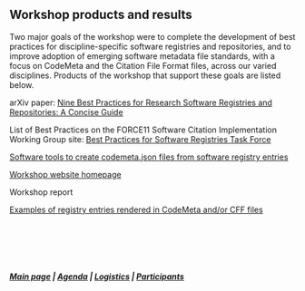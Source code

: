 ## Workshop products and results
  
Two major goals of the workshop were to complete the development of best practices for discipline-specific software registries and repositories, and to improve adoption of emerging software metadata file standards, with a focus on CodeMeta and the Citation File Format files, across our varied disciplines. Products of the workshop that support these goals are listed below.


arXiv paper: [Nine Best Practices for Research Software Registries and Repositories: A Concise Guide](https://arxiv.org/abs/2012.13117)   
  
List of Best Practices on the FORCE11 Software Citation Implementation Working Group site: [Best Practices for Software Registries Task Force](https://github.com/force11/force11-sciwg/tree/master/Repositories)

[Software tools to create codemeta.json files from software registry entries](https://github.com/caltechlibrary/convert_codemeta)

[Workshop website homepage](https://asclnet.github.io/SWRegistryWorkshop/)

Workshop report

[Examples of registry entries rendered in CodeMeta and/or CFF files](https://asclnet.github.io/SWRegistryWorkshop/Products/Software%20metadata%20file%20examples.html)

  &nbsp; &nbsp;   
  &nbsp; &nbsp;    
  &nbsp; &nbsp;    
  &nbsp; &nbsp; 
##### [Main page](https://asclnet.github.io/SWRegistryWorkshop/) | [Agenda](https://asclnet.github.io/SWRegistryWorkshop/Agenda.html) | [Logistics](https://asclnet.github.io/SWRegistryWorkshop/Logistics.html) | [Participants](https://asclnet.github.io/SWRegistryWorkshop/Participants.html)   
